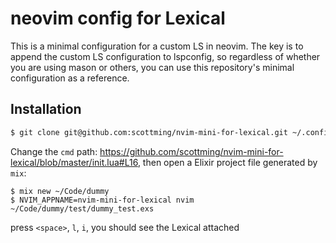 # neovim config for Lexical

This is a minimal configuration for a custom LS in neovim. The key is to append the custom LS configuration to lspconfig, so regardless of whether you are using mason or others, you can use this repository's minimal configuration as a reference.

## Installation

```bash
$ git clone git@github.com:scottming/nvim-mini-for-lexical.git ~/.config/nvim-mini-for-lexical
```

Change the `cmd` path: https://github.com/scottming/nvim-mini-for-lexical/blob/master/init.lua#L16, then open a Elixir project file generated by `mix`:

```
$ mix new ~/Code/dummy
$ NVIM_APPNAME=nvim-mini-for-lexical nvim ~/Code/dummy/test/dummy_test.exs
```

press `<space>`, `l`, `i`, you should see the Lexical attached
